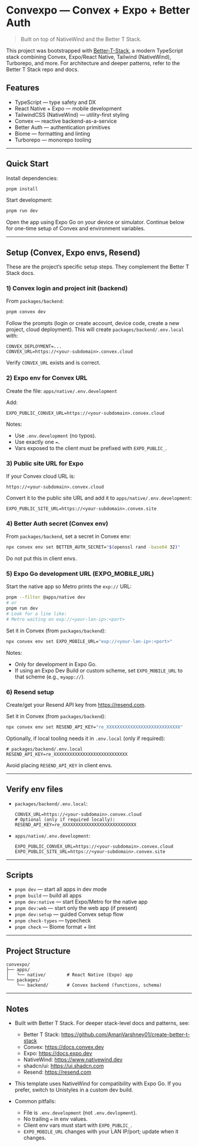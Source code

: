# Convexpo — Convex + Expo + Better Auth

> Built on top of NativeWind and the Better T Stack.

This project was bootstrapped with [Better-T-Stack](https://github.com/AmanVarshney01/create-better-t-stack), a modern TypeScript stack combining Convex, Expo/React Native, Tailwind (NativeWind), Turborepo, and more. For architecture and deeper patterns, refer to the Better T Stack repo and docs.

## Features

- TypeScript — type safety and DX
- React Native + Expo — mobile development
- TailwindCSS (NativeWind) — utility-first styling
- Convex — reactive backend-as-a-service
- Better Auth — authentication primitives
- Biome — formatting and linting
- Turborepo — monorepo tooling

---

## Quick Start

Install dependencies:

```bash
pnpm install
```

Start development:

```bash
pnpm run dev
```

Open the app using Expo Go on your device or simulator. Continue below for one-time setup of Convex and environment variables.

---

## Setup (Convex, Expo envs, Resend)

These are the project’s specific setup steps. They complement the Better T Stack docs.

### 1) Convex login and project init (backend)

From `packages/backend`:

```bash
pnpm convex dev
```

Follow the prompts (login or create account, device code, create a new project, cloud deployment). This will create `packages/backend/.env.local` with:

```env
CONVEX_DEPLOYMENT=...
CONVEX_URL=https://<your-subdomain>.convex.cloud
```

Verify `CONVEX_URL` exists and is correct.

### 2) Expo env for Convex URL

Create the file: `apps/native/.env.development`

Add:

```env
EXPO_PUBLIC_CONVEX_URL=https://<your-subdomain>.convex.cloud
```

Notes:
- Use `.env.development` (no typos).
- Use exactly one `=`.
- Vars exposed to the client must be prefixed with `EXPO_PUBLIC_`.

### 3) Public site URL for Expo

If your Convex cloud URL is:

```
https://<your-subdomain>.convex.cloud
```

Convert it to the public site URL and add it to `apps/native/.env.development`:

```env
EXPO_PUBLIC_SITE_URL=https://<your-subdomain>.convex.site
```

### 4) Better Auth secret (Convex env)

From `packages/backend`, set a secret in Convex env:

```bash
npx convex env set BETTER_AUTH_SECRET="$(openssl rand -base64 32)"
```

Do not put this in client envs.

### 5) Expo Go development URL (EXPO_MOBILE_URL)

Start the native app so Metro prints the `exp://` URL:

```bash
pnpm --filter @apps/native dev
# or
pnpm run dev
# Look for a line like:
# Metro waiting on exp://<your-lan-ip>:<port>
```

Set it in Convex (from `packages/backend`):

```bash
npx convex env set EXPO_MOBILE_URL="exp://<your-lan-ip>:<port>"
```

Notes:
- Only for development in Expo Go.
- If using an Expo Dev Build or custom scheme, set `EXPO_MOBILE_URL` to that scheme (e.g., `myapp://`).

### 6) Resend setup

Create/get your Resend API key from https://resend.com.

Set it in Convex (from `packages/backend`):

```bash
npx convex env set RESEND_API_KEY="re_XXXXXXXXXXXXXXXXXXXXXXXXXXXX"
```

Optionally, if local tooling needs it in `.env.local` (only if required):

```env
# packages/backend/.env.local
RESEND_API_KEY=re_XXXXXXXXXXXXXXXXXXXXXXXXXXXX
```

Avoid placing `RESEND_API_KEY` in client envs.

---

## Verify env files

- `packages/backend/.env.local`:
  ```env
  CONVEX_URL=https://<your-subdomain>.convex.cloud
  # Optional (only if required locally):
  RESEND_API_KEY=re_XXXXXXXXXXXXXXXXXXXXXXXXXXXX
  ```

- `apps/native/.env.development`:
  ```env
  EXPO_PUBLIC_CONVEX_URL=https://<your-subdomain>.convex.cloud
  EXPO_PUBLIC_SITE_URL=https://<your-subdomain>.convex.site
  ```

---

## Scripts

- `pnpm dev` — start all apps in dev mode
- `pnpm build` — build all apps
- `pnpm dev:native` — start Expo/Metro for the native app
- `pnpm dev:web` — start only the web app (if present)
- `pnpm dev:setup` — guided Convex setup flow
- `pnpm check-types` — typecheck
- `pnpm check` — Biome format + lint

---

## Project Structure

```text
convexpo/
├── apps/
│   └── native/        # React Native (Expo) app
└── packages/
    └── backend/       # Convex backend (functions, schema)
```

---

## Notes

- Built with Better T Stack. For deeper stack-level docs and patterns, see:
  - Better T Stack: https://github.com/AmanVarshney01/create-better-t-stack
  - Convex: https://docs.convex.dev
  - Expo: https://docs.expo.dev
  - NativeWind: https://www.nativewind.dev
  - shadcn/ui: https://ui.shadcn.com
  - Resend: https://resend.com

- This template uses NativeWind for compatibility with Expo Go. If you prefer, switch to Unistyles in a custom dev build.

- Common pitfalls:
  - File is `.env.development` (not `.env.devlopment`).
  - No trailing `=` in env values.
  - Client env vars must start with `EXPO_PUBLIC_`.
  - `EXPO_MOBILE_URL` changes with your LAN IP/port; update when it changes.
